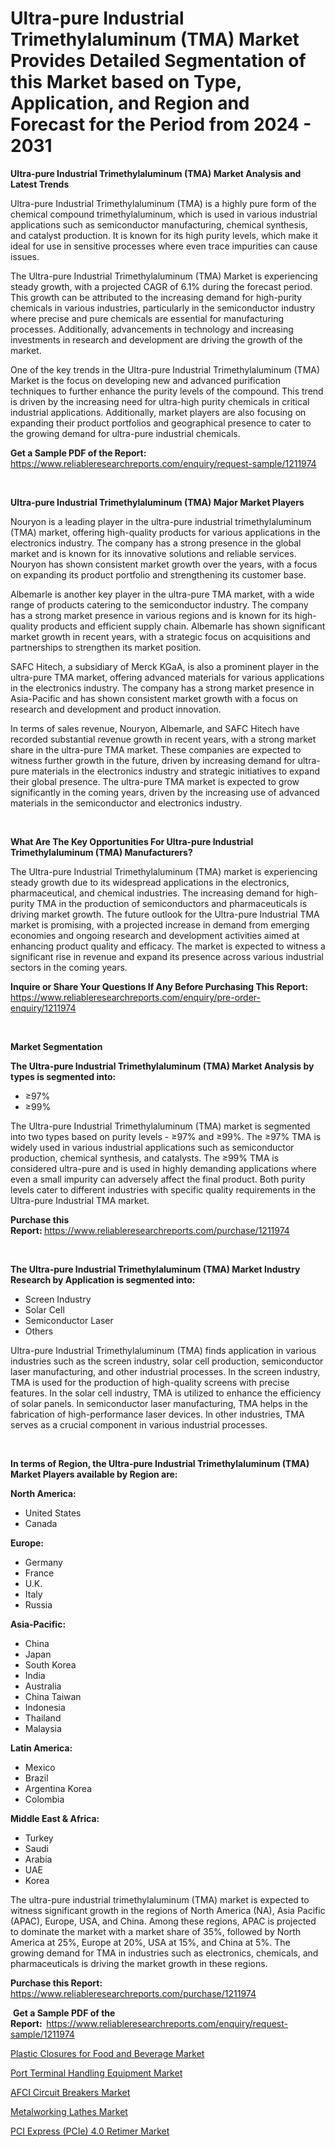 <p><h1>Ultra-pure Industrial Trimethylaluminum (TMA) Market Provides Detailed Segmentation of this Market based on Type, Application, and Region and Forecast for the Period from 2024 - 2031</h1></p><p><strong>Ultra-pure Industrial Trimethylaluminum (TMA) Market Analysis and Latest Trends</strong></p>
<p><p>Ultra-pure Industrial Trimethylaluminum (TMA) is a highly pure form of the chemical compound trimethylaluminum, which is used in various industrial applications such as semiconductor manufacturing, chemical synthesis, and catalyst production. It is known for its high purity levels, which make it ideal for use in sensitive processes where even trace impurities can cause issues.</p><p>The Ultra-pure Industrial Trimethylaluminum (TMA) Market is experiencing steady growth, with a projected CAGR of 6.1% during the forecast period. This growth can be attributed to the increasing demand for high-purity chemicals in various industries, particularly in the semiconductor industry where precise and pure chemicals are essential for manufacturing processes. Additionally, advancements in technology and increasing investments in research and development are driving the growth of the market.</p><p>One of the key trends in the Ultra-pure Industrial Trimethylaluminum (TMA) Market is the focus on developing new and advanced purification techniques to further enhance the purity levels of the compound. This trend is driven by the increasing need for ultra-high purity chemicals in critical industrial applications. Additionally, market players are also focusing on expanding their product portfolios and geographical presence to cater to the growing demand for ultra-pure industrial chemicals.</p></p>
<p><strong>Get a Sample PDF of the Report:&nbsp;</strong> <a href="https://www.reliableresearchreports.com/enquiry/request-sample/1211974">https://www.reliableresearchreports.com/enquiry/request-sample/1211974</a></p>
<p>&nbsp;</p>
<p><strong>Ultra-pure Industrial Trimethylaluminum (TMA) Major Market Players</strong></p>
<p><p>Nouryon is a leading player in the ultra-pure industrial trimethylaluminum (TMA) market, offering high-quality products for various applications in the electronics industry. The company has a strong presence in the global market and is known for its innovative solutions and reliable services. Nouryon has shown consistent market growth over the years, with a focus on expanding its product portfolio and strengthening its customer base.</p><p>Albemarle is another key player in the ultra-pure TMA market, with a wide range of products catering to the semiconductor industry. The company has a strong market presence in various regions and is known for its high-quality products and efficient supply chain. Albemarle has shown significant market growth in recent years, with a strategic focus on acquisitions and partnerships to strengthen its market position.</p><p>SAFC Hitech, a subsidiary of Merck KGaA, is also a prominent player in the ultra-pure TMA market, offering advanced materials for various applications in the electronics industry. The company has a strong market presence in Asia-Pacific and has shown consistent market growth with a focus on research and development and product innovation.</p><p>In terms of sales revenue, Nouryon, Albemarle, and SAFC Hitech have recorded substantial revenue growth in recent years, with a strong market share in the ultra-pure TMA market. These companies are expected to witness further growth in the future, driven by increasing demand for ultra-pure materials in the electronics industry and strategic initiatives to expand their global presence. The ultra-pure TMA market is expected to grow significantly in the coming years, driven by the increasing use of advanced materials in the semiconductor and electronics industry.</p></p>
<p>&nbsp;</p>
<p><strong>What Are The Key Opportunities For Ultra-pure Industrial Trimethylaluminum (TMA) Manufacturers?</strong></p>
<p><p>The Ultra-pure Industrial Trimethylaluminum (TMA) market is experiencing steady growth due to its widespread applications in the electronics, pharmaceutical, and chemical industries. The increasing demand for high-purity TMA in the production of semiconductors and pharmaceuticals is driving market growth. The future outlook for the Ultra-pure Industrial TMA market is promising, with a projected increase in demand from emerging economies and ongoing research and development activities aimed at enhancing product quality and efficacy. The market is expected to witness a significant rise in revenue and expand its presence across various industrial sectors in the coming years.</p></p>
<p><strong>Inquire or Share Your Questions If Any Before Purchasing This Report:</strong> <a href="https://www.reliableresearchreports.com/enquiry/pre-order-enquiry/1211974">https://www.reliableresearchreports.com/enquiry/pre-order-enquiry/1211974</a></p>
<p>&nbsp;</p>
<p><strong>Market Segmentation</strong></p>
<p><strong>The Ultra-pure Industrial Trimethylaluminum (TMA) Market Analysis by types is segmented into:</strong></p>
<p><ul><li>≥97%</li><li>≥99%</li></ul></p>
<p><p>The Ultra-pure Industrial Trimethylaluminum (TMA) market is segmented into two types based on purity levels - ≥97% and ≥99%. The ≥97% TMA is widely used in various industrial applications such as semiconductor production, chemical synthesis, and catalysts. The ≥99% TMA is considered ultra-pure and is used in highly demanding applications where even a small impurity can adversely affect the final product. Both purity levels cater to different industries with specific quality requirements in the Ultra-pure Industrial TMA market.</p></p>
<p><strong>Purchase this Report:&nbsp;</strong><a href="https://www.reliableresearchreports.com/purchase/1211974">https://www.reliableresearchreports.com/purchase/1211974</a></p>
<p>&nbsp;</p>
<p><strong>The Ultra-pure Industrial Trimethylaluminum (TMA) Market Industry Research by Application is segmented into:</strong></p>
<p><ul><li>Screen Industry</li><li>Solar Cell</li><li>Semiconductor Laser</li><li>Others</li></ul></p>
<p><p>Ultra-pure Industrial Trimethylaluminum (TMA) finds application in various industries such as the screen industry, solar cell production, semiconductor laser manufacturing, and other industrial processes. In the screen industry, TMA is used for the production of high-quality screens with precise features. In the solar cell industry, TMA is utilized to enhance the efficiency of solar panels. In semiconductor laser manufacturing, TMA helps in the fabrication of high-performance laser devices. In other industries, TMA serves as a crucial component in various industrial processes.</p></p>
<p>&nbsp;</p>
<p><strong>In terms of Region, the Ultra-pure Industrial Trimethylaluminum (TMA) Market Players available by Region are:</strong></p>
<p>
    <p> <strong> North America: </strong>
        <ul>
            <li>United States</li>
            <li>Canada</li>
        </ul>
        </p> 
    <p> <strong> Europe: </strong>
        <ul>
            <li>Germany</li>
            <li>France</li>
            <li>U.K.</li>
            <li>Italy</li>
            <li>Russia</li>
        </ul>
        </p> 
    <p> <strong> Asia-Pacific: </strong>
        <ul>
            <li>China</li>
            <li>Japan</li>
            <li>South Korea</li>
            <li>India</li>
            <li>Australia</li>
            <li>China Taiwan</li>
            <li>Indonesia</li>
            <li>Thailand</li>
            <li>Malaysia</li>
        </ul>
        </p> 
    <p> <strong> Latin America: </strong>
        <ul>
            <li>Mexico</li>
            <li>Brazil</li>
            <li>Argentina Korea</li>
            <li>Colombia</li>
        </ul>
        </p> 
    <p> <strong> Middle East & Africa: </strong>
        <ul>
            <li>Turkey</li>
            <li>Saudi</li>
            <li>Arabia</li>
            <li>UAE</li>
            <li>Korea</li>
        </ul>
    </p>
    </p>
<p><p>The ultra-pure industrial trimethylaluminum (TMA) market is expected to witness significant growth in the regions of North America (NA), Asia Pacific (APAC), Europe, USA, and China. Among these regions, APAC is projected to dominate the market with a market share of 35%, followed by North America at 25%, Europe at 20%, USA at 15%, and China at 5%. The growing demand for TMA in industries such as electronics, chemicals, and pharmaceuticals is driving the market growth in these regions.</p></p>
<p><strong>Purchase this Report: </strong><a href="https://www.reliableresearchreports.com/purchase/1211974">https://www.reliableresearchreports.com/purchase/1211974</a></p>
<p>&nbsp;<strong>Get a Sample PDF of the Report:&nbsp;&nbsp;</strong><a href="https://www.reliableresearchreports.com/enquiry/request-sample/1211974">https://www.reliableresearchreports.com/enquiry/request-sample/1211974</a></p>
<p><strong></strong></p>
<p><p><a href="https://github.com/julyju69/Market-Research-Report-List-2/blob/main/plastic-closures-for-food-and-beverage-market.md">Plastic Closures for Food and Beverage Market</a></p><p><a href="https://github.com/kosella/Market-Research-Report-List-2/blob/main/port-terminal-handling-equipment-market.md">Port Terminal Handling Equipment Market</a></p><p><a href="https://github.com/nathandecarvalho/Market-Research-Report-List-2/blob/main/afci-circuit-breakers-market.md">AFCI Circuit Breakers Market</a></p><p><a href="https://github.com/singletonthaxterkelliehr2df/Market-Research-Report-List-1/blob/main/metalworking-lathes-market.md">Metalworking Lathes Market</a></p><p><a href="https://github.com/kufem1/Market-Research-Report-List-1/blob/main/pci-express-pcie-40-retimer-market.md">PCI Express (PCIe) 4.0 Retimer Market</a></p></p>